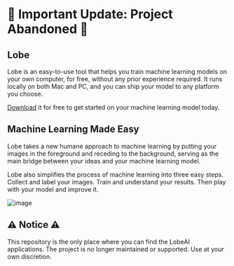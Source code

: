 # 🚨 Important Update: Project Abandoned 🚨

## Lobe

Lobe is an easy-to-use tool that helps you train machine learning models on your own computer, for free, without any prior experience required. It runs locally on both Mac and PC, and you can ship your model to any platform you choose.

[Download](https://github.com/julienheinen/lobeAI/releases/tag/Applications) it for free to get started on your machine learning model today.

## Machine Learning Made Easy

Lobe takes a new humane approach to machine learning by putting your images in the foreground and receding to the background, serving as the main bridge between your ideas and your machine learning model.

Lobe also simplifies the process of machine learning into three easy steps. Collect and label your images. Train and understand your results. Then play with your model and improve it.

![image](https://user-images.githubusercontent.com/249027/179851545-2b1601c2-6225-468a-b415-1fdfe3acb35b.png)

## ⚠️ Notice ⚠️

This repository is the only place where you can find the LobeAI applications. The project is no longer maintained or supported. Use at your own discretion.

